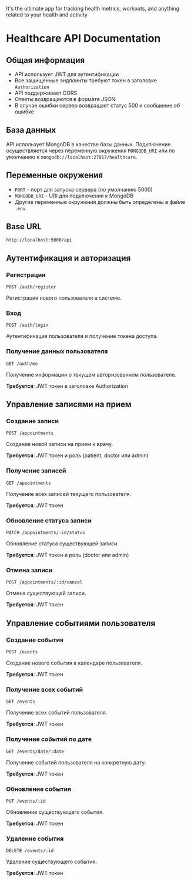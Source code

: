 It's the ultimate app for tracking health metrics, workouts, and anything related to your health and activity


# Healthcare API Documentation

## Общая информация

- API использует JWT для аутентификации
- Все защищенные эндпоинты требуют токен в заголовке `Authorization`
- API поддерживает CORS
- Ответы возвращаются в формате JSON
- В случае ошибки сервер возвращает статус 500 и сообщение об ошибке

## База данных
API использует MongoDB в качестве базы данных. Подключение осуществляется через переменную окружения `MONGODB_URI` или по умолчанию к `mongodb://localhost:27017/healthcare`.

## Переменные окружения
- `PORT` - порт для запуска сервера (по умолчанию 5000)
- `MONGODB_URI` - URI для подключения к MongoDB
- Другие переменные окружения должны быть определены в файле `.env`

## Base URL
```
http://localhost:5000/api
```

## Аутентификация и авторизация

### Регистрация
```
POST /auth/register
```
Регистрация нового пользователя в системе.

### Вход
```
POST /auth/login
```
Аутентификация пользователя и получение токена доступа.

### Получение данных пользователя
```
GET /auth/me
```
Получение информации о текущем авторизованном пользователе.

**Требуется**: JWT токен в заголовке Authorization

## Управление записями на прием

### Создание записи
```
POST /appointments
```
Создание новой записи на прием к врачу.

**Требуется**: JWT токен и роль (patient, doctor или admin)

### Получение записей
```
GET /appointments
```
Получение всех записей текущего пользователя.

**Требуется**: JWT токен

### Обновление статуса записи
```
PATCH /appointments/:id/status
```
Обновление статуса существующей записи.

**Требуется**: JWT токен и роль (doctor или admin)

### Отмена записи
```
POST /appointments/:id/cancel
```
Отмена существующей записи.

**Требуется**: JWT токен

## Управление событиями пользователя

### Создание события
```
POST /events
```
Создание нового события в календаре пользователя.

**Требуется**: JWT токен

### Получение всех событий
```
GET /events
```
Получение всех событий пользователя.

**Требуется**: JWT токен

### Получение событий по дате
```
GET /events/date/:date
```
Получение событий пользователя на конкретную дату.

**Требуется**: JWT токен

### Обновление события
```
PUT /events/:id
```
Обновление существующего события.

**Требуется**: JWT токен

### Удаление события
```
DELETE /events/:id
```
Удаление существующего события.

**Требуется**: JWT токен
